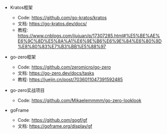 - Kratos框架
  - Code: https://github.com/go-kratos/kratos  
  - 文档: https://go-kratos.dev/docs/  
  - 教程: https://www.cnblogs.com/jiujuan/p/17307285.html#%E5%BE%AE%E6%9C%8D%E5%8A%A1%E6%9E%B6%E6%9E%84%E6%80%9D%E8%80%83%E7%B3%BB%E5%88%97  
    
- go-zero框架
  - Code: https://github.com/zeromicro/go-zero
  - 文档: https://go-zero.dev/docs/tasks
  - 教程: https://juejin.cn/post/7036011047391592485

- go-zero实战项目
  - Code: https://github.com/Mikaelemmmm/go-zero-looklook

- goFrame
  - Code: https://github.com/gogf/gf
  - 文档: https://goframe.org/display/gf
